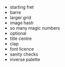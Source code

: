 - starting fret
- barre
- larger grid
- image hash
- so many magic numbers
- optional
- title centre
- clap
- font licence
- sanity checks
- inverse palette
